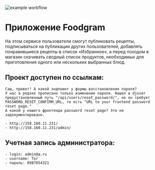 ![example workflow](https://github.com/artek22/foodgram-project-react/actions/workflows/main.yml/badge.svg)

# Приложение Foodgram

На этом сервисе пользователи смогут публиковать рецепты, подписываться на
публикации других пользователей, добавлять понравившиеся рецепты в список
«Избранное», а перед походом в магазин скачивать сводный список продуктов,
необходимых для приготовления одного или нескольких выбранных блюд.

## Проект доступен по ссылкам:

```
Саш, привет! А какой эндпоинт у формы восстановления пароля?
У нас в редоке прописано только изменение пароля. Нашел в djoser
предустановленный путь "/api/users/reset_password/", но он требует
PASSWORD_RESET_CONFIRM_URL, то есть "URL to your frontend password reset page."
А какой у нашего фронтенда password reset page? Это не задокументировано.

- http://158.160.11.231/
- http://158.160.11.231/admin/
```

## Учетная запись администратора:

```
- login: admin@a.ru
- username: Tor
- пароль: 0987654321
```